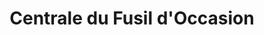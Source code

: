---
title: "Centrale du Fusil d'Occasion"
url: /paris/centrale-du-fusil-doccasion/
shop: antiquités
---